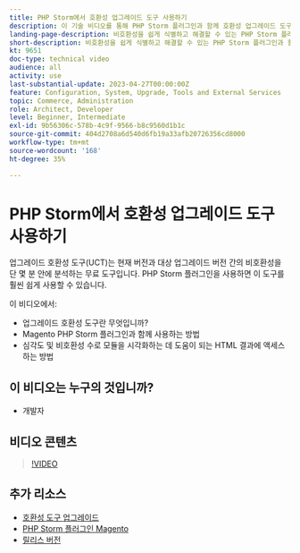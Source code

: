 ```yaml
---
title: PHP Storm에서 호환성 업그레이드 도구 사용하기
description: 이 기술 비디오를 통해 PHP Storm 플러그인과 함께 호환성 업그레이드 도구를 사용하는 방법을 알아보십시오.
landing-page-description: 비호환성을 쉽게 식별하고 해결할 수 있는 PHP Storm 플러그인과 함께 호환성 업그레이드 도구를 사용하는 방법에 대해 알아보십시오.
short-description: 비호환성을 쉽게 식별하고 해결할 수 있는 PHP Storm 플러그인과 함께 호환성 업그레이드 도구를 사용하는 방법에 대해 알아보십시오.
kt: 9651
doc-type: technical video
audience: all
activity: use
last-substantial-update: 2023-04-27T00:00:00Z
feature: Configuration, System, Upgrade, Tools and External Services
topic: Commerce, Administration
role: Architect, Developer
level: Beginner, Intermediate
exl-id: 9b56306c-578b-4c9f-9566-b8c9560d1b1c
source-git-commit: 404d2708a6d540d6fb19a33afb20726356cd8000
workflow-type: tm+mt
source-wordcount: '168'
ht-degree: 35%

---
```


# PHP Storm에서 호환성 업그레이드 도구 사용하기

업그레이드 호환성 도구(UCT)는 현재 버전과 대상 업그레이드 버전 간의 비호환성을 단 몇 분 안에 분석하는 무료 도구입니다. PHP Storm 플러그인을 사용하면 이 도구를 훨씬 쉽게 사용할 수 있습니다.

이 비디오에서:

- 업그레이드 호환성 도구란 무엇입니까?
- Magento PHP Storm 플러그인과 함께 사용하는 방법
- 심각도 및 비호환성 수로 모듈을 시각화하는 데 도움이 되는 HTML 결과에 액세스하는 방법

## 이 비디오는 누구의 것입니까?

- 개발자

## 비디오 콘텐츠

>[!VIDEO](https://video.tv.adobe.com/v/344408?quality=12&learn=on&captions=kor)

## 추가 리소스

- [호환성 도구 업그레이드](https://experienceleague.adobe.com/docs/commerce-operations/upgrade-guide/upgrade-compatibility-tool/overview.html?lang=ko)
- [PHP Storm 플러그인 Magento](https://plugins.jetbrains.com/plugin/8024-magento-phpstorm)
- [릴리스 버전](https://experienceleague.adobe.com/docs/commerce-operations/release/versions.html?lang=ko)
